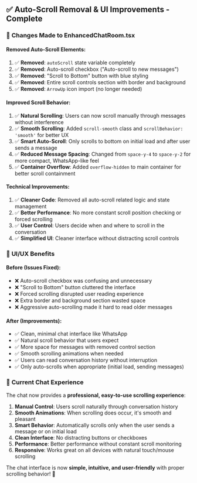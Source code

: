 ## ✅ **Auto-Scroll Removal & UI Improvements - Complete**

### 🎯 **Changes Made to EnhancedChatRoom.tsx**

#### **Removed Auto-Scroll Elements:**
1. ✅ **Removed**: `autoScroll` state variable completely
2. ✅ **Removed**: Auto-scroll checkbox ("Auto-scroll to new messages")  
3. ✅ **Removed**: "Scroll to Bottom" button with blue styling
4. ✅ **Removed**: Entire scroll controls section with border and background
5. ✅ **Removed**: `ArrowUp` icon import (no longer needed)

#### **Improved Scroll Behavior:**
1. ✅ **Natural Scrolling**: Users can now scroll manually through messages without interference
2. ✅ **Smooth Scrolling**: Added `scroll-smooth` class and `scrollBehavior: 'smooth'` for better UX
3. ✅ **Smart Auto-Scroll**: Only scrolls to bottom on initial load and after user sends a message
4. ✅ **Reduced Message Spacing**: Changed from `space-y-4` to `space-y-2` for more compact, WhatsApp-like feel
5. ✅ **Container Overflow**: Added `overflow-hidden` to main container for better scroll containment

#### **Technical Improvements:**
1. ✅ **Cleaner Code**: Removed all auto-scroll related logic and state management
2. ✅ **Better Performance**: No more constant scroll position checking or forced scrolling
3. ✅ **User Control**: Users decide when and where to scroll in the conversation
4. ✅ **Simplified UI**: Cleaner interface without distracting scroll controls

### 🎨 **UI/UX Benefits**

#### **Before (Issues Fixed):**
- ❌ Auto-scroll checkbox was confusing and unnecessary
- ❌ "Scroll to Bottom" button cluttered the interface
- ❌ Forced scrolling disrupted user reading experience
- ❌ Extra border and background section wasted space
- ❌ Aggressive auto-scrolling made it hard to read older messages

#### **After (Improvements):**
- ✅ Clean, minimal chat interface like WhatsApp
- ✅ Natural scroll behavior that users expect
- ✅ More space for messages with removed control section
- ✅ Smooth scrolling animations when needed
- ✅ Users can read conversation history without interruption
- ✅ Only auto-scrolls when appropriate (initial load, sending messages)

### 🚀 **Current Chat Experience**

The chat now provides a **professional, easy-to-use scrolling experience**:

1. **Manual Control**: Users scroll naturally through conversation history
2. **Smooth Animations**: When scrolling does occur, it's smooth and pleasant
3. **Smart Behavior**: Automatically scrolls only when the user sends a message or on initial load
4. **Clean Interface**: No distracting buttons or checkboxes
5. **Performance**: Better performance without constant scroll monitoring
6. **Responsive**: Works great on all devices with natural touch/mouse scrolling

The chat interface is now **simple, intuitive, and user-friendly** with proper scrolling behavior! 🎉
